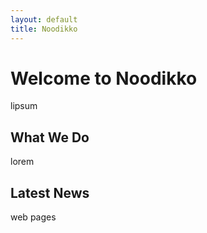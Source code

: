```yaml
---
layout: default
title: Noodikko
---
```


# Welcome to Noodikko

lipsum

## What We Do

lorem

## Latest News

web pages